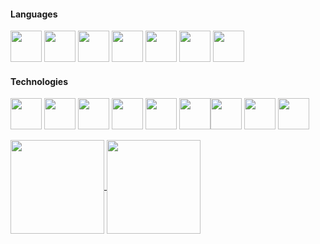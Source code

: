 #### Languages
<img height=50 src="https://cdn.jsdelivr.net/gh/devicons/devicon@latest/icons/csharp/csharp-original.svg" /> <img height=50 src="https://cdn.jsdelivr.net/gh/devicons/devicon@latest/icons/typescript/typescript-original.svg" /> <img height=50 src="https://cdn.jsdelivr.net/gh/devicons/devicon@latest/icons/javascript/javascript-original.svg" /> <img height=50 src="https://cdn.jsdelivr.net/gh/devicons/devicon@latest/icons/swift/swift-original.svg" /> <img height=50 src="https://cdn.jsdelivr.net/gh/devicons/devicon@latest/icons/css3/css3-original.svg" /> <img height=50 src="https://cdn.jsdelivr.net/gh/devicons/devicon@latest/icons/html5/html5-original.svg" /> <img height=50 src="https://cdn.jsdelivr.net/gh/devicons/devicon@latest/icons/graphql/graphql-plain.svg" />



#### Technologies
<img height=50 src="https://cdn.jsdelivr.net/gh/devicons/devicon@latest/icons/dotnetcore/dotnetcore-original.svg" /> <img height=50 src="https://cdn.jsdelivr.net/gh/devicons/devicon@latest/icons/react/react-original.svg" /> <img height=50 src="https://cdn.jsdelivr.net/gh/devicons/devicon@latest/icons/nodejs/nodejs-original-wordmark.svg" /> <img height=50 src="https://cdn.jsdelivr.net/gh/devicons/devicon@latest/icons/bun/bun-original.svg" /> <img height=50 src="https://cdn.jsdelivr.net/gh/devicons/devicon@latest/icons/tailwindcss/tailwindcss-original.svg" /> <img height=50 src="https://cdn.jsdelivr.net/gh/devicons/devicon@latest/icons/microsoftsqlserver/microsoftsqlserver-original.svg" /><img height=50 src="https://cdn.jsdelivr.net/gh/devicons/devicon@latest/icons/mariadb/mariadb-original.svg" />
 <img height=50 src="https://cdn.jsdelivr.net/gh/devicons/devicon@latest/icons/amazonwebservices/amazonwebservices-original-wordmark.svg" /> <img height=50 src="https://cdn.jsdelivr.net/gh/devicons/devicon@latest/icons/docker/docker-original.svg" />



<a href="https://github.com/anuraghazra/github-readme-stats">
  <img height=150 align="center" src="https://github-readme-stats.vercel.app/api/top-langs/?username=Peekaey&theme=transparent&layout=compact&langs_count=6" />
</a>
<a href="https://github.com/anuraghazra/github-readme-stats">
  <img height=150 align="center" src="https://github-readme-stats.vercel.app/api?username=Peekaey&show_icons=true&theme=transparent&hide_rank=true&card_width=500&" />
</a>


> 

<!--
**Peekaayy/Peekaayy** is a ✨ _special_ ✨ repository because its `README.md` (this file) appears on your GitHub profile.


Here are some ideas to get you started:

- 🔭 I’m currently working on ...
- 🌱 I’m currently learning ...
- 👯 I’m looking to collaborate on ...
- 🤔 I’m looking for help with ...
- 💬 Ask me about ...
- 📫 How to reach me: ...
- 😄 Pronouns: ...
- ⚡ Fun fact: ...
-->
